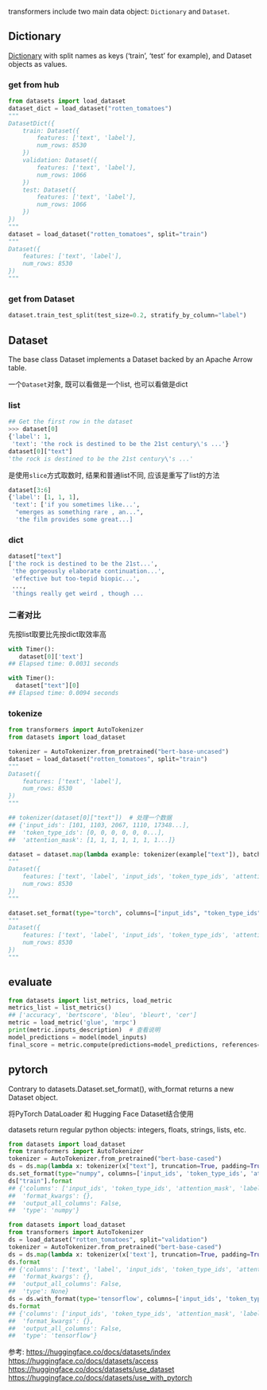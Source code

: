 


transformers include two main data object: `Dictionary` and `Dataset`.

## Dictionary
[Dictionary](https://huggingface.co/docs/datasets/v2.3.2/en/package_reference/main_classes#datasets.DatasetDict) with split names as keys (‘train’, ‘test’ for example), and Dataset objects as values. 

### get from hub
```python
from datasets import load_dataset
dataset_dict = load_dataset("rotten_tomatoes")
"""
DatasetDict({
    train: Dataset({
        features: ['text', 'label'],
        num_rows: 8530
    })
    validation: Dataset({
        features: ['text', 'label'],
        num_rows: 1066
    })
    test: Dataset({
        features: ['text', 'label'],
        num_rows: 1066
    })
})
"""
dataset = load_dataset("rotten_tomatoes", split="train")
"""
Dataset({
    features: ['text', 'label'],
    num_rows: 8530
})
"""
```
### get from Dataset
```python
dataset.train_test_split(test_size=0.2, stratify_by_column="label")
```




## Dataset
The base class Dataset implements a Dataset backed by an Apache Arrow table.




一个`Dataset`对象, 既可以看做是一个list, 也可以看做是dict

### list

```python
## Get the first row in the dataset
>>> dataset[0]
{'label': 1,
 'text': 'the rock is destined to be the 21st century\'s ...'}
dataset[0]["text"]
'the rock is destined to be the 21st century\'s ...'
```

是使用`slice`方式取数时, 结果和普通list不同, 应该是重写了list的方法
```python
dataset[3:6]
{'label': [1, 1, 1],
 'text': ['if you sometimes like...',
  "emerges as something rare , an...",
  'the film provides some great...]
```


### dict

```python
dataset["text"]
['the rock is destined to be the 21st...',
 'the gorgeously elaborate continuation...',
 'effective but too-tepid biopic...',
 ...,
 'things really get weird , though ... 
```


### 二者对比
先按list取要比先按dict取效率高

```python
with Timer():
   dataset[0]['text']
## Elapsed time: 0.0031 seconds

with Timer():
  dataset["text"][0]
## Elapsed time: 0.0094 seconds

```

### tokenize

```python
from transformers import AutoTokenizer
from datasets import load_dataset

tokenizer = AutoTokenizer.from_pretrained("bert-base-uncased")
dataset = load_dataset("rotten_tomatoes", split="train")
"""
Dataset({
    features: ['text', 'label'],
    num_rows: 8530
})
"""

## tokenizer(dataset[0]["text"])  # 处理一个数据
## {'input_ids': [101, 1103, 2067, 1110, 17348...],
##  'token_type_ids': [0, 0, 0, 0, 0, 0...],
##  'attention_mask': [1, 1, 1, 1, 1, 1, 1...]}

dataset = dataset.map(lambda example: tokenizer(example["text"]), batched=True)  # 进行了特殊处理, 直接是增加了features, 而不是仅仅在"text"中替换
"""
Dataset({
    features: ['text', 'label', 'input_ids', 'token_type_ids', 'attention_mask'],
    num_rows: 8530
})
"""

dataset.set_format(type="torch", columns=["input_ids", "token_type_ids", "attention_mask", "label"])  # 将相应字段设置为tensor
"""
Dataset({
    features: ['text', 'label', 'input_ids', 'token_type_ids', 'attention_mask'],
    num_rows: 8530
})
"""
```



## evaluate

```python
from datasets import list_metrics, load_metric
metrics_list = list_metrics()
## ['accuracy', 'bertscore', 'bleu', 'bleurt', 'cer']
metric = load_metric('glue', 'mrpc')
print(metric.inputs_description)  # 查看说明
model_predictions = model(model_inputs)
final_score = metric.compute(predictions=model_predictions, references=gold_references)
```


## pytorch
Contrary to datasets.Dataset.set_format(), with_format returns a new Dataset object.

将PyTorch DataLoader 和 Hugging Face Dataset结合使用


datasets return regular python objects: integers, floats, strings, lists, etc.


```python
from datasets import load_dataset
from transformers import AutoTokenizer
tokenizer = AutoTokenizer.from_pretrained("bert-base-cased")
ds = ds.map(lambda x: tokenizer(x["text"], truncation=True, padding=True), batched=True)
ds.set_format(type="numpy", columns=['input_ids', 'token_type_ids', 'attention_mask', 'label'])
ds["train"].format
## {'columns': ['input_ids', 'token_type_ids', 'attention_mask', 'label'],
##  'format_kwargs': {},
##  'output_all_columns': False,
##  'type': 'numpy'}
```


```python
from datasets import load_dataset
from transformers import AutoTokenizer
ds = load_dataset("rotten_tomatoes", split="validation")
tokenizer = AutoTokenizer.from_pretrained("bert-base-cased")
ds = ds.map(lambda x: tokenizer(x['text'], truncation=True, padding=True), batched=True)
ds.format
## {'columns': ['text', 'label', 'input_ids', 'token_type_ids', 'attention_mask'],
##  'format_kwargs': {},
##  'output_all_columns': False,
##  'type': None}
ds = ds.with_format(type='tensorflow', columns=['input_ids', 'token_type_ids', 'attention_mask', 'label'])
ds.format
## {'columns': ['input_ids', 'token_type_ids', 'attention_mask', 'label'],
##  'format_kwargs': {},
##  'output_all_columns': False,
##  'type': 'tensorflow'}
```




参考:
https://huggingface.co/docs/datasets/index
https://huggingface.co/docs/datasets/access
https://huggingface.co/docs/datasets/use_dataset
https://huggingface.co/docs/datasets/use_with_pytorch